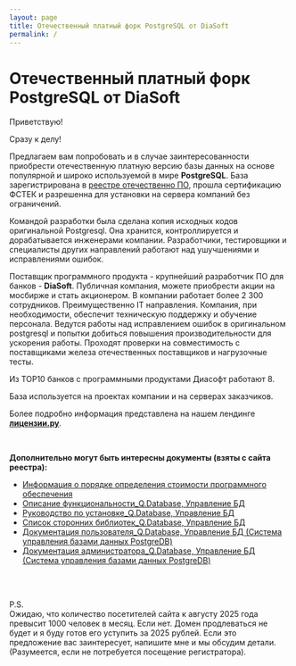 ```yaml
---
layout: page
title: Отечественный платный форк PostgreSQL от DiaSoft
permalink: /
---
```


# Отечественный платный форк PostgreSQL от DiaSoft

Приветствую!

Сразу к делу!

Предлагаем вам попробовать и в случае заинтересованности приобрести отечественную платную версию базы данных на основе популярной и широко используемой в мире <strong>PostgreSQL</strong>. База зарегистрирована в <a href="https://reestr.digital.gov.ru/reestr/1149300/?sphrase_id=4847094">реестре отечественно ПО</a>, прошла сертификацию ФСТЕК и разрешенна для установки на сервера компаний без ограничений. 

Командой разработки была сделана копия исходных кодов оригинальной Postgresql. Она хранится, контроллируется и дорабатывается инженерами компании. Разработчики, тестировщики и специалисты других направлений работают над ушучшениями и исправлениями ошибок.

Поставщик программного продукта - крупнейший разработчик ПО для банков - <strong>DiaSoft</strong>. Публичная компания, можете приобрести акции на мосбирже и стать акционером. В компании работает более 2 300 сотрудников. Преимущественно IT направления. Компания, при необходимости, обеспечит техническую поддержку и обучение персонала. Ведутся работы над исправлением ошибок в оригинальном postgresql и попытки добиться повышения производительности для ускорения работы. Проходят проверки на совместимость с поставщиками железа отечественных поставщиков и нагрузочные тесты.

Из TOP10 банков с программными продуктами Диасофт работают 8.

База используется на проектах компании и на серверах заказчиков.

Более подробно информация представлена на нашем лендинге <strong><a href="//licenses.ru/software/diasoft/databases/postgresql/">лицензии.ру</a></strong>.

<br/>

**Дополнительно могут быть интересны документы (взяты с сайта реестра):**

* [Информация о порядке определения стоимости программного обеспечения](/files/01-information-about-costs.docx)
* [Описание функциональности_Q.Database, Управление БД](/files/02-product-description.pdf)
* [Руководство по установке_Q.Database, Управление БД](/files/03-installation-guide.pdf)
* [Список сторонних библиотек_Q.Database, Управление БД](/files/04-external-library-list.pdf)
* [Документация пользователя_Q.Database, Управление БД (Система управления базами данных PostgreDB)](/files/05-user-manual-guide.pdf)
* [Документация администратора_Q.Database, Управление БД (Система управления базами данных PostgreDB)](/files/06-admin-manual-guide.pdf)


<br/>
<br/>

P.S.  
Ожидаю, что количество посетителей сайта к августу 2025 года превысит 1000 человек в месяц. Если нет. Домен продлеваться не будет и я буду готов его уступить за 2025 рублей. Если это предложение вас заинтересует, напишите мне и мы обсудим детали. (Разумеется, если не потребуется посещение регистратора).

